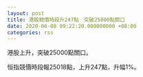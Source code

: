 ```yaml
---
layout: post
title: 港股競價時段升247點　突破25000點關口
date: 2020-06-08 09:22:20.000000000 +08:00
categories: rss
---
```


港股上升，突破25000點關口。

恒指競價時段報25018點，上升247點，升幅1%。

